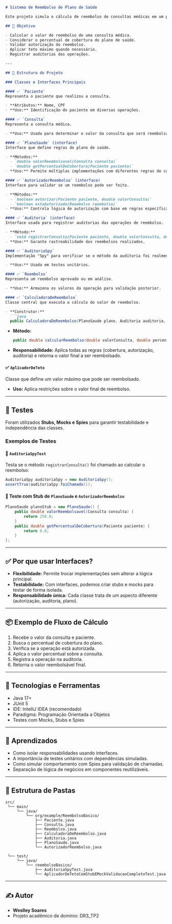 

````markdown
# Sistema de Reembolso de Plano de Saúde

Este projeto simula o cálculo de reembolso de consultas médicas em um plano de saúde. Ele foi construído com foco em boas práticas de orientação a objetos, como injeção de dependência, uso de interfaces e aplicação de testes com stubs, mocks e spies.

## 📌 Objetivo

- Calcular o valor de reembolso de uma consulta médica.
- Considerar o percentual de cobertura do plano de saúde.
- Validar autorização do reembolso.
- Aplicar teto máximo quando necessário.
- Registrar auditorias das operações.

---

## 🧱 Estrutura do Projeto

### Classes e Interfaces Principais

#### ✅ `Paciente`
Representa o paciente que realizou a consulta.

- **Atributos:** Nome, CPF
- **Uso:** Identificação do paciente em diversas operações.

#### ✅ `Consulta`
Representa a consulta médica.

- **Uso:** Usada para determinar o valor da consulta que será reembolsado.

#### ✅ `PlanoSaude` (interface)
Interface que define regras do plano de saúde.

- **Métodos:**
  - `double valorReembolsavel(Consulta consulta)`
  - `double getPercentualDeCobertura(Paciente paciente)`
- **Uso:** Permite múltiplas implementações com diferentes regras de cobertura.

#### ✅ `AutorizadorReembolso` (interface)
Interface para validar se um reembolso pode ser feito.

- **Métodos:**
  - `boolean autorizar(Paciente paciente, double valorConsulta)`
  - `boolean estaAutorizado(Reembolso reembolso)`
- **Uso:** Controla lógica de autorização com base em regras específicas.

#### ✅ `Auditoria` (interface)
Interface usada para registrar auditorias das operações de reembolso.

- **Método:**
  - `void registrarConsulta(Paciente paciente, double valorConsulta, double valorReembolso)`
- **Uso:** Garante rastreabilidade dos reembolsos realizados.

#### ✅ `AuditoriaSpy`
Implementação "Spy" para verificar se o método da auditoria foi realmente chamado durante os testes.

- **Uso:** Usada em testes unitários.

#### ✅ `Reembolso`
Representa um reembolso aprovado ou em análise.

- **Uso:** Armazena os valores da operação para validação posterior.

#### ✅ `CalculadoraDeReembolso`
Classe central que executa o cálculo do valor de reembolso.

- **Construtor:**
  ```java
  public CalculadoraDeReembolso(PlanoSaude plano, Auditoria auditoria, AutorizadorReembolso autorizador)
````

* **Método:**

  ```java
  public double calcularReembolso(double valorConsulta, double percentualCobertura, Paciente paciente)
  ```
* **Responsabilidade:** Aplica todas as regras (cobertura, autorização, auditoria) e retorna o valor final a ser reembolsado.

#### ✅ `AplicadorDeTeto`

Classe que define um valor máximo que pode ser reembolsado.

* **Uso:** Aplica restrições sobre o valor final de reembolso.

---

## 🧪 Testes

Foram utilizados **Stubs, Mocks e Spies** para garantir testabilidade e independência das classes.

### Exemplos de Testes

#### 🔹 `AuditoriaSpyTest`

Testa se o método `registrarConsulta()` foi chamado ao calcular o reembolso:

```java
AuditoriaSpy auditoriaSpy = new AuditoriaSpy();
assertTrue(auditoriaSpy.foiChamado());
```

#### 🔹 Teste com Stub de `PlanoSaude` e `AutorizadorReembolso`

```java
PlanoSaude planoStub = new PlanoSaude() {
    public double valorReembolsavel(Consulta consulta) {
        return 250.0;
    }
    public double getPercentualDeCobertura(Paciente paciente) {
        return 0.8;
    }
};
```

---

## ✅ Por que usar Interfaces?

* **Flexibilidade:** Permite trocar implementações sem alterar a lógica principal.
* **Testabilidade:** Com interfaces, podemos criar stubs e mocks para testar de forma isolada.
* **Responsabilidade única:** Cada classe trata de um aspecto diferente (autorização, auditoria, plano).

---

## 📦 Exemplo de Fluxo de Cálculo

1. Recebe o valor da consulta e paciente.
2. Busca o percentual de cobertura do plano.
3. Verifica se a operação está autorizada.
4. Aplica o valor percentual sobre a consulta.
5. Registra a operação na auditoria.
6. Retorna o valor reembolsável final.

---

## 🔧 Tecnologias e Ferramentas

* Java 17+
* JUnit 5
* IDE: IntelliJ IDEA (recomendado)
* Paradigma: Programação Orientada a Objetos
* Testes com Mocks, Stubs e Spies

---

## 🧠 Aprendizados

* Como isolar responsabilidades usando interfaces.
* A importância de testes unitários com dependências simuladas.
* Como simular comportamento com Spies para validação de chamadas.
* Separação de lógica de negócios em componentes reutilizáveis.

---

## 📁 Estrutura de Pastas

```
src/
 └── main/
     └── java/
         └── org/example/ReembolsoBasico/
             ├── Paciente.java
             ├── Consulta.java
             ├── Reembolso.java
             ├── CalculadoraDeReembolso.java
             ├── Auditoria.java
             ├── PlanoSaude.java
             └── AutorizadorReembolso.java

 └── test/
     └── java/
         └── reembolsoBasico/
             ├── AuditoriaSpyTest.java
             └── AplicadorDeTetoComStubEMockValidacaoCompletoTest.java
```

---

## ✍️ Autor

* **Weslley Soares**
* Projeto acadêmico de domínio: DR3\_TP2

